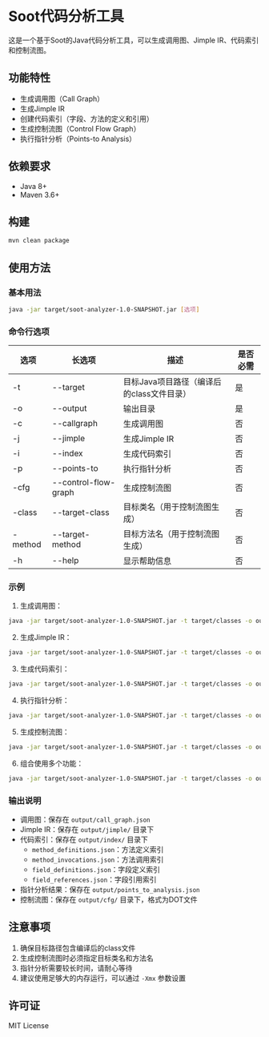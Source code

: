 # Soot代码分析工具

这是一个基于Soot的Java代码分析工具，可以生成调用图、Jimple IR、代码索引和控制流图。

## 功能特性

- 生成调用图（Call Graph）
- 生成Jimple IR
- 创建代码索引（字段、方法的定义和引用）
- 生成控制流图（Control Flow Graph）
- 执行指针分析（Points-to Analysis）

## 依赖要求

- Java 8+
- Maven 3.6+

## 构建

```bash
mvn clean package
```

## 使用方法

### 基本用法

```bash
java -jar target/soot-analyzer-1.0-SNAPSHOT.jar [选项]
```

### 命令行选项

| 选项 | 长选项 | 描述 | 是否必需 |
|------|--------|------|----------|
| -t | --target | 目标Java项目路径（编译后的class文件目录） | 是 |
| -o | --output | 输出目录 | 是 |
| -c | --callgraph | 生成调用图 | 否 |
| -j | --jimple | 生成Jimple IR | 否 |
| -i | --index | 生成代码索引 | 否 |
| -p | --points-to | 执行指针分析 | 否 |
| -cfg | --control-flow-graph | 生成控制流图 | 否 |
| -class | --target-class | 目标类名（用于控制流图生成） | 否 |
| -method | --target-method | 目标方法名（用于控制流图生成） | 否 |
| -h | --help | 显示帮助信息 | 否 |

### 示例

1. 生成调用图：
```bash
java -jar target/soot-analyzer-1.0-SNAPSHOT.jar -t target/classes -o output -c
```

2. 生成Jimple IR：
```bash
java -jar target/soot-analyzer-1.0-SNAPSHOT.jar -t target/classes -o output -j
```

3. 生成代码索引：
```bash
java -jar target/soot-analyzer-1.0-SNAPSHOT.jar -t target/classes -o output -i
```

4. 执行指针分析：
```bash
java -jar target/soot-analyzer-1.0-SNAPSHOT.jar -t target/classes -o output -p
```

5. 生成控制流图：
```bash
java -jar target/soot-analyzer-1.0-SNAPSHOT.jar -t target/classes -o output -cfg -class edu.thu.example.MyClass -method myMethod
```

6. 组合使用多个功能：
```bash
java -jar target/soot-analyzer-1.0-SNAPSHOT.jar -t target/classes -o output -c -j -i -p -cfg -class edu.thu.example.MyClass -method myMethod
```

### 输出说明

- 调用图：保存在 `output/call_graph.json`
- Jimple IR：保存在 `output/jimple/` 目录下
- 代码索引：保存在 `output/index/` 目录下
  - `method_definitions.json`：方法定义索引
  - `method_invocations.json`：方法调用索引
  - `field_definitions.json`：字段定义索引
  - `field_references.json`：字段引用索引
- 指针分析结果：保存在 `output/points_to_analysis.json`
- 控制流图：保存在 `output/cfg/` 目录下，格式为DOT文件

## 注意事项

1. 确保目标路径包含编译后的class文件
2. 生成控制流图时必须指定目标类名和方法名
3. 指针分析需要较长时间，请耐心等待
4. 建议使用足够大的内存运行，可以通过 `-Xmx` 参数设置

## 许可证

MIT License 
